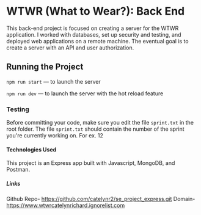 # WTWR (What to Wear?): Back End

This back-end project is focused on creating a server for the WTWR application. I worked with databases, set up security and testing, and deployed web applications on a remote machine. The eventual goal is to create a server with an API and user authorization.

## Running the Project

`npm run start` — to launch the server

`npm run dev` — to launch the server with the hot reload feature

### Testing

Before committing your code, make sure you edit the file `sprint.txt` in the root folder. The file `sprint.txt` should contain the number of the sprint you're currently working on. For ex. 12

#### Technologies Used

This project is an Express app built with Javascript, MongoDB, and Postman.

##### Links

Github Repo- https://github.com/catelynr2/se_project_express.git
Domain- https://www.wtwrcatelynrichard.ignorelist.com
